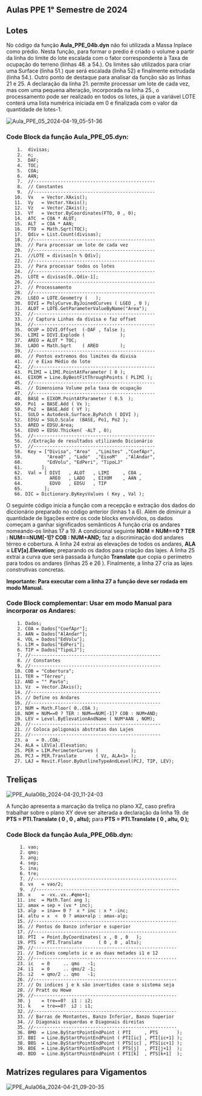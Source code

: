 ## Aulas PPE 1° Semestre de 2024


## Lotes
No código da função **Aula_PPE_04b.dyn** não foi utilizada a Massa Inplace como prédio. Nesta função, para formar o predio é criado o volume a partir da linha do limite do lote escalada com o fator correspondente à
Taxa de ocupação do terreno (linhas 48. a 54.). Os limites são utilizados para criar uma Surface (linha 51.) que será escalada (linha 52) e finalmente extrudada (linha 54.).
Outro ponto de destaque para analisar da função são as linhas 21 e 25. A declaração da linha 21. permite processar um lote de cada vez, mas com uma pequena alteração, incorporada na linha 25., o processamento pode ser realizado
en todos os lotes, já que a variável LOTE conterá uma lista numérica iniciada em 0 e finalizada com o valor da quantidade de lotes-1.

![Aula_PPE_05_2024-04-19_05-51-36](https://github.com/JLMenegotto/AulasBIM/assets/9437020/fb49122a-3596-4410-bf8e-f1000241c0c6)

### Code Block da função Aula_PPE_05.dyn: 

        1.  divisas;
        2.  n;
        3.  DAF;
        4.  TOC;
        5.  COA;
        6.  AAN;
        7.  //---------------------------------------------
        8.  // Constantes
        9.  //---------------------------------------------
       10.  Vx   = Vector.XAxis();
       11.  Vy   = Vector.YAxis();
       12.  Vz   = Vector.ZAxis();
       13.  Vf   = Vector.ByCoordinates(FTO, 0 , 0);
       14.  ATC  = COA * ALOT;
       15.  ALT  = COA * AAN;
       16.  FTO  = Math.Sqrt(TOC);
       17.  Qdiv = List.Count(divisas);
       18.  //---------------------------------------------
       19.  // Para processar um lote de cada vez
       20.  //---------------------------------------------
       21.  //LOTE = divisas[n % Qdiv];
       22.  //---------------------------------------------
       23.  // Para processar todos os lotes
       24.  //---------------------------------------------
       25.  LOTE = divisas[0..Qdiv-1];
       26.  //---------------------------------------------
       27.  // Processamento
       28.  //---------------------------------------------
       29.  LGEO = LOTE.Geometry (   );
       30.  DIVI = PolyCurve.ByJoinedCurves ( LGEO , 0 );
       31.  ALOT = LOTE.GetParameterValueByName("Area");
       32.  //---------------------------------------------
       33.  // Captura Linhas da divisa e faz offset
       34.  //---------------------------------------------
       35.  OCUP = DIVI.Offset  (-DAF , false );
       36.  LIMI = DIVI.Explode (             );
       37.  AREO = ALOT * TOC;
       38.  LADO = Math.Sqrt    ( AREO        );
       39.  //---------------------------------------------
       40.  // Pontos extremos dos limites da divisa
       41.  // e Eixo Médio do lote
       42.  //---------------------------------------------
       43.  PLIMI = LIMI.PointAtParameter ( 0 );
       44.  EIXOM = Line.ByBestFitThroughPoints ( PLIMI );
       45.  //---------------------------------------------
       46.  // Dimensiona Volume pela taxa de ocupação
       47.  //---------------------------------------------
       48.  BASE = EIXOM.PointAtParameter ( 0.5  );
       49.  Po1  = BASE.Add ( Vx );
       50.  Po2  = BASE.Add ( Vf );
       51.  SULO = Autodesk.Surface.ByPatch ( DIVI );
       52.  EDSU = SULO.Scale  (BASE, Po1, Po2 );
       53.  ARED = EDSU.Area;
       54.  EDVO = EDSU.Thicken( -ALT , 0);
       55.  //---------------------------------------------
       56.  //Extração de resultados utilizando Dicionário
       57.  //---------------------------------------------
       58.  Key = ["Divisa", "Area"  ,"Limites" ,"CoefApr",
       59.         "AreaO" , "Lado"  ,"EixoM"   ,"AlAndar",
       60.         "EdVolu", "EdPeri", "TipoLJ"
       61.       ];
       62.  Val = [ DIVI   , ALOT   , LIMI     , COA ,
       63.          AREO   , LADO   , EIXOM    , AAN ,
       64.          EDVO   , EDSU   , TIP
       65.        ];
       66. DIC = Dictionary.ByKeysValues ( Key , Val );

O seguinte código inicia a função com a recepção e extração dos dados do diccionário preparado no código anterior (linhas 1 a 6). 
Além de diminuir a quantidade de ligações entre os code blocks envolvidos, os dados começam a ganhar significados semânticos 
A função cria os andares nomeando-os linhas 17 a 19. A condicional seguinte **NOM = NUM==0 ? TER : NUM==NUM[-1]? COB : NUM+AND;** faz 
a discriminação dod andares térreo e cobertura.
A linha 24 extrai as elevações de todos os andares, **ALA = LEV[a].Elevation;** preparando os dados para criação das lajes.
A linha 25 extrai a curva que será passada à função **Translate** que copia o perímetro para todos os andares (linhas 25 e 26 ). 
Finalmente, a linha 27 cria as lajes construtivas concretas.

**Importante: Para executar com a linha 27 a função deve ser rodada em modo Manual.** 

### Code Block complementar: Usar em modo Manual para incorporar os Andares: 
        1. Dados;
        2. COA = Dados["CoefApr"];
        3. AAN = Dados["AlAndar"];
        4. VOL = Dados["EdVolu"];
        5. LIM = Dados["EdPeri"];
        6. TIP = Dados["TipoLJ"];
        7. //------------------------------------------------
        8. // Constantes
        9. //------------------------------------------------
       10. COB = "Cobertura";
       11. TER = "Térreo";
       12. AND = "° Pavto";
       13. Vz  = Vector.ZAxis();
       14. //------------------------------------------------
       15. // Define os Andares
       16. //------------------------------------------------
       17. NUM = Math.Floor( 0..COA );
       18. NOM = NUM==0 ? TER : NUM==NUM[-1]? COB : NUM+AND;
       19. LEV = Level.ByElevationAndName ( NUM*AAN , NOM);
       20. //------------------------------------------------
       21. // Coloca poligonais abstratas das Lajes
       22. //------------------------------------------------
       23. a   = 0..COA;
       24. ALA = LEV[a].Elevation;
       25. PER = LIM.PerimeterCurves (            );
       26. PCJ = PER.Translate       ( Vz, ALA<1> );
       27. LAJ = Revit.Floor.ByOutlineTypeAndLevel(PCJ, TIP, LEV);


## Treliças

![PPE_Aula06b_2024-04-20_11-24-03](https://github.com/JLMenegotto/AulasBIM/assets/9437020/feabb7ab-a677-42a2-b64b-90bdc95769b2)

A função apresenta a marcação da treliça no plano XZ, caso prefira trabalhar sobre o plano XY deve ser alterada a declaração da linha 19. 
de **PTS = PTI.Translate ( 0 , 0 , altu);** para **PTS = PTI.Translate ( 0 , altu, 0 );**

### Code Block da função Aula_PPE_06b.dyn: 
         1. vao;
         2. qmo;
         3. ang;
         4. sep;
         5. ina;
         6. tre;
         7. //-----------------------------------------------------
         8. vx   = vao/2;
         9.  //-----------------------------------------------------
        10. x    = -vx..vx..#qmo+1;
        11. inc  = Math.Tan( ang );
        12. amax = sep + (vx * inc);
        13. alp  = ina== 0 ?  x * inc : x * -inc;
        14. altu = x  <  0 ? amax+alp : amax-alp;
        15. //-----------------------------------------------------
        16. // Pontos do Banzo inferior e superior
        17. //-----------------------------------------------------
        18. PTI  = Point.ByCoordinates( x , 0 , 0   );
        19. PTS  = PTI.Translate      ( 0 , 0 , altu);
        20. //-----------------------------------------------------
        21. // Indices completo ic e as duas metades i1 e 12
        22. //-----------------------------------------------------
        23. ic   = 0     .. qmo   -1;
        24. i1   = 0     .. qmo/2 -1;
        25. i2   = qmo/2 .. qmo   -1;
        26. //-----------------------------------------------------
        27. // Os indices j e k são invertidos caso o sistema seja
        28. // Pratt ou Howe
        29. //-----------------------------------------------------
        30. j    = tre==0?  i1 : i2;
        31. k    = tre==0?  i2 : i1;
        32. //-----------------------------------------------------
        33. // Barras de Montantes, Banzo Inferior, Banzo Superior
        34. // Diagonais esquerdas e Diagonais direitas
        35. //-----------------------------------------------------
        36. BMO  = Line.ByStartPointEndPoint ( PTI     , PTS       );
        37. BBI  = Line.ByStartPointEndPoint ( PTI[ic] , PTI[ic+1] );
        38. BBS  = Line.ByStartPointEndPoint ( PTS[ic] , PTS[ic+1] );
        39. BDE  = Line.ByStartPointEndPoint ( PTS[j]  , PTI[j+1]  );
        40. BDD  = Line.ByStartPointEndPoint ( PTI[k]  , PTS[k+1]  );

## Matrizes regulares para Vigamentos

![PPE_Aula06a_2024-04-21_09-20-35](https://github.com/JLMenegotto/AulasBIM/assets/9437020/805b52b6-9214-4d02-be0d-91696f8617bb)


